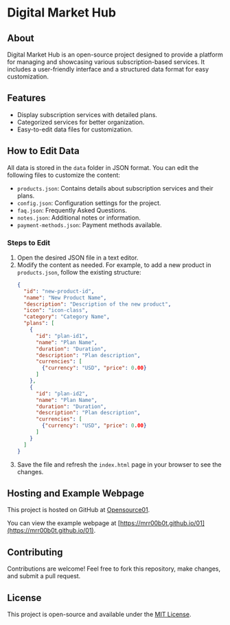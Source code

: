 # Digital Market Hub

## About
Digital Market Hub is an open-source project designed to provide a platform for managing and showcasing various subscription-based services. It includes a user-friendly interface and a structured data format for easy customization.

## Features
- Display subscription services with detailed plans.
- Categorized services for better organization.
- Easy-to-edit data files for customization.

## How to Edit Data
All data is stored in the `data` folder in JSON format. You can edit the following files to customize the content:

- `products.json`: Contains details about subscription services and their plans.
- `config.json`: Configuration settings for the project.
- `faq.json`: Frequently Asked Questions.
- `notes.json`: Additional notes or information.
- `payment-methods.json`: Payment methods available.

### Steps to Edit
1. Open the desired JSON file in a text editor.
2. Modify the content as needed. For example, to add a new product in `products.json`, follow the existing structure:
   ```json
   {
     "id": "new-product-id",
     "name": "New Product Name",
     "description": "Description of the new product",
     "icon": "icon-class",
     "category": "Category Name",
     "plans": [
       {
         "id": "plan-id1",
         "name": "Plan Name",
         "duration": "Duration",
         "description": "Plan description",
         "currencies": [
           {"currency": "USD", "price": 0.00}
         ]
       },
       {
         "id": "plan-id2",
         "name": "Plan Name",
         "duration": "Duration",
         "description": "Plan description",
         "currencies": [
           {"currency": "USD", "price": 0.00}
         ]
       }
     ]
   }
   ```
3. Save the file and refresh the `index.html` page in your browser to see the changes.

## Hosting and Example Webpage
This project is hosted on GitHub at [Opensource01](https://github.com/mrr00b0t/Opensource01).

You can view the example webpage at [https://mrr00b0t.github.io/01](https://mrr00b0t.github.io/01).

## Contributing
Contributions are welcome! Feel free to fork this repository, make changes, and submit a pull request.

## License
This project is open-source and available under the [MIT License](LICENSE).
